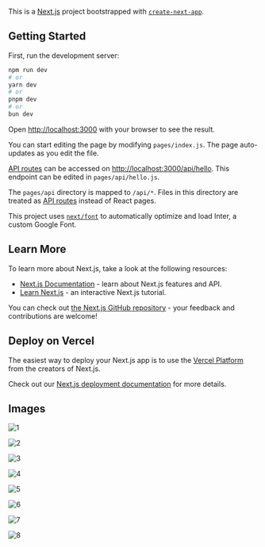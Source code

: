 This is a [Next.js](https://nextjs.org/) project bootstrapped with [`create-next-app`](https://github.com/vercel/next.js/tree/canary/packages/create-next-app).

## Getting Started

First, run the development server:

```bash
npm run dev
# or
yarn dev
# or
pnpm dev
# or
bun dev
```

Open [http://localhost:3000](http://localhost:3000) with your browser to see the result.

You can start editing the page by modifying `pages/index.js`. The page auto-updates as you edit the file.

[API routes](https://nextjs.org/docs/api-routes/introduction) can be accessed on [http://localhost:3000/api/hello](http://localhost:3000/api/hello). This endpoint can be edited in `pages/api/hello.js`.

The `pages/api` directory is mapped to `/api/*`. Files in this directory are treated as [API routes](https://nextjs.org/docs/api-routes/introduction) instead of React pages.

This project uses [`next/font`](https://nextjs.org/docs/basic-features/font-optimization) to automatically optimize and load Inter, a custom Google Font.

## Learn More

To learn more about Next.js, take a look at the following resources:

- [Next.js Documentation](https://nextjs.org/docs) - learn about Next.js features and API.
- [Learn Next.js](https://nextjs.org/learn) - an interactive Next.js tutorial.

You can check out [the Next.js GitHub repository](https://github.com/vercel/next.js/) - your feedback and contributions are welcome!

## Deploy on Vercel

The easiest way to deploy your Next.js app is to use the [Vercel Platform](https://vercel.com/new?utm_medium=default-template&filter=next.js&utm_source=create-next-app&utm_campaign=create-next-app-readme) from the creators of Next.js.

Check out our [Next.js deployment documentation](https://nextjs.org/docs/deployment) for more details.

## Images
![1](https://github.com/demiana55samir/jumia-clone/assets/65955978/8b9dd39e-d39c-4d18-b670-458e7e2f14b1)

![2](https://github.com/demiana55samir/jumia-clone/assets/65955978/9edb04e7-55aa-4a24-a68e-634771307dff)

![3](https://github.com/demiana55samir/jumia-clone/assets/65955978/8b638b08-4710-4f5a-8061-6fdb2c2deeb6)

![4](https://github.com/demiana55samir/jumia-clone/assets/65955978/5476d642-ce46-463f-a571-59ecabd26751)

![5](https://github.com/demiana55samir/jumia-clone/assets/65955978/d6b2c7e6-6781-4842-be59-9ae05127487b)

![6](https://github.com/demiana55samir/jumia-clone/assets/65955978/2430fa5e-9d60-45b2-a96c-0f19914221a6)

![7](https://github.com/demiana55samir/jumia-clone/assets/65955978/f803cec6-e246-4cb2-92cf-8144fa3dd2a2)

![8](https://github.com/demiana55samir/jumia-clone/assets/65955978/8f7a5689-5dc0-4054-8917-3a2695c201f9)


